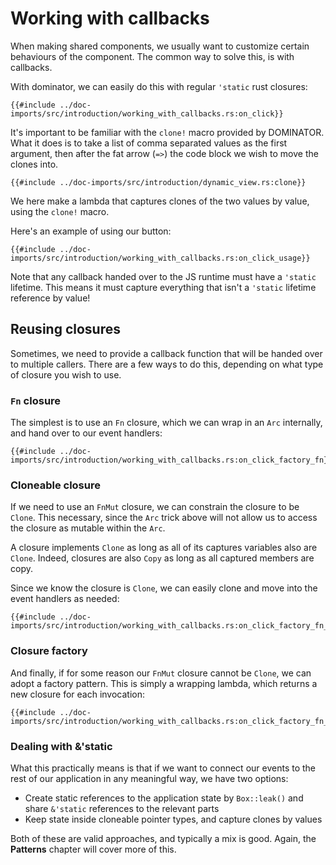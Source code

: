 # Working with callbacks

When making shared components, we usually want to customize certain behaviours of the component.
The common way to solve this, is with callbacks.

With dominator, we can easily do this with regular `'static` rust closures:

```rust,no_run,noplayground
{{#include ../doc-imports/src/introduction/working_with_callbacks.rs:on_click}}
```

It's important to be familiar with the `clone!` macro provided by DOMINATOR.
What it does is to take a list of comma separated values as the first argument, then after the fat arrow (`=>`) the code block we wish to move the clones into.

```rust,no_run,noplayground
{{#include ../doc-imports/src/introduction/dynamic_view.rs:clone}}
```

We here make a lambda that captures clones of the two values by value, using the `clone!` macro.

Here's an example of using our button:

```rust,no_run,noplayground
{{#include ../doc-imports/src/introduction/working_with_callbacks.rs:on_click_usage}}
```

Note that any callback handed over to the JS runtime must have a `'static` lifetime.
This means it must capture everything that isn't a `'static` lifetime reference by value!

## Reusing closures 

Sometimes, we need to provide a callback function that will be handed over to multiple callers.
There are a few ways to do this, depending on what type of closure you wish to use.

### `Fn` closure
The simplest is to use an `Fn` closure, which we can wrap in an `Arc` internally, and hand over to our event handlers:

```rust,no_run,noplayground
{{#include ../doc-imports/src/introduction/working_with_callbacks.rs:on_click_factory_fn}}
```

### Cloneable closure

If we need to use an `FnMut` closure, we can constrain the closure to be `Clone`.
This necessary, since the `Arc` trick above will not allow us to access the closure as mutable within the `Arc`.

A closure implements `Clone` as long as all of its captures variables also are `Clone`.
Indeed, closures are also `Copy` as long as all captured members are copy.

Since we know the closure is `Clone`, we can easily clone and move into the event handlers as needed:

```rust,no_run,noplayground
{{#include ../doc-imports/src/introduction/working_with_callbacks.rs:on_click_factory_fn_mut}}
```

### Closure factory

And finally, if for some reason our `FnMut` closure cannot be `Clone`, we can adopt a factory pattern.
This is simply a wrapping lambda, which returns a new closure for each invocation:

```rust,no_run,noplayground
{{#include ../doc-imports/src/introduction/working_with_callbacks.rs:on_click_factory_fn_mut_factory}}
```


### Dealing with &'static

What this practically means is that if we want to connect our events to the rest of our application in any meaningful way, we have two options:

- Create static references to the application state by `Box::leak()` and share `&'static` references to the relevant parts
- Keep state inside cloneable pointer types, and capture clones by values

Both of these are valid approaches, and typically a mix is good.
Again, the **Patterns** chapter will cover more of this.
